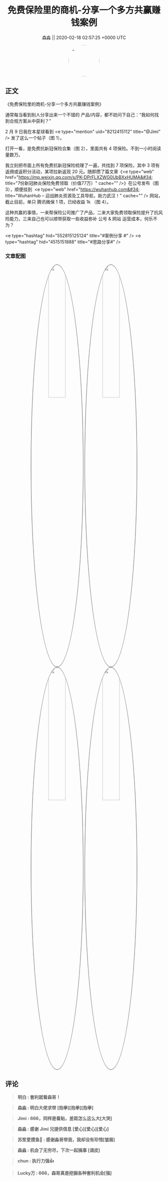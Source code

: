 <h1 align="center">免费保险里的商机-分享一个多方共赢赚钱案例</h1>




<p align="center">
    <a>森淼 || 2020-02-18 02:57:25 &#43;0000 UTC</a>
</p>

<div align="center">
    <img src="https://images.zsxq.com/FpHXcpJbbHK_j9_R20yD1ABkBka7?e=1590940799&amp;token=kIxbL07-8jAj8w1n4s9zv64FuZZNEATmlU_Vm6zD:yXZDYSLxOxvBbK0nkfPbqersr4s=" width="100" height="100" style="border:1px solid;border-radius:50%; color:#ffffff"/>
</div>




## 正文

<div>
《免费保险里的商机-分享一个多方共赢赚钱案例》

通常每当看到别人分享出来一个不错的 产品/内容，都不妨问下自己：“我如何找到合规方案从中获利？”

2 月 9 日我在本星球看到 &lt;e type=&#34;mention&#34; uid=&#34;8212415112&#34; title=&#34;@Jimi&#34; /&gt; 发了这么一个帖子（图 1）。

打开一看，是免费抗新冠保险合集（图 2），里面共有 4 项保险。不到一小时阅读量数万。

我立刻把市面上所有免费抗新冠保险梳理了一遍，共找到 7 项保险，其中 3 项有返佣或返积分活动，某项拉新返现 20 元。随即攒了篇文章《&lt;e type=&#34;web&#34; href=&#34;https://mp.weixin.qq.com/s/PK-DPrFLXZWG0UbBXxHUMA&#34; title=&#34;7份新冠肺炎保险免费领取（价值77万）&#34; cache=&#34;&#34; /&gt;》在公号发布（图 3），顺便挂到  &lt;e type=&#34;web&#34; href=&#34;https://wuhanhub.com&#34; title=&#34;WuhanHub – 迎战肺炎资源及工具导航，助力武汉！&#34; cache=&#34;&#34; /&gt; 网站，截止目前，单只 腾讯微保 1 项，已经收益 1k （图 4）。

这种共赢的事情，一来帮保险公司推广了产品，二来大家免费领取保险提升了抗风险能力，三来自己也可以顺带获取一些收益弥补 公号 &amp; 网站 运营成本，何乐不为？

&lt;e type=&#34;hashtag&#34; hid=&#34;552815125124&#34; title=&#34;#案例分享 #&#34; /&gt; &lt;e type=&#34;hashtag&#34; hid=&#34;4515151888&#34; title=&#34;#思路分享#&#34; /&gt;
</div>

### 文章配图

<div class="image" align="center">

<img src="https://images.zsxq.com/FtQMNxFEWP8ueid1XZLcJuaYa3gQ?imageMogr2/auto-orient/thumbnail/800x/format/jpg/blur/1x0/quality/75&amp;e=1590940799&amp;token=kIxbL07-8jAj8w1n4s9zv64FuZZNEATmlU_Vm6zD:vxacIzxmxB_KhCop8yBJ5k392F4=" width="33%" height="33%" style="border:1px solid;border-radius:50%; color:#3c3f41"/>

<img src="https://images.zsxq.com/Fm8Fl4EJJo9Y_XIEEUVF67jYiHIF?imageMogr2/auto-orient/thumbnail/800x/format/jpg/blur/1x0/quality/75&amp;e=1590940799&amp;token=kIxbL07-8jAj8w1n4s9zv64FuZZNEATmlU_Vm6zD:TABJQdK0Fvyq5WYSxKQk2YvHBBQ=" width="33%" height="33%" style="border:1px solid;border-radius:50%; color:#3c3f41"/>

<img src="https://images.zsxq.com/Fm7ge2mSmOkiCdPpOd6GeQwqvoRH?imageMogr2/auto-orient/thumbnail/800x/format/jpg/blur/1x0/quality/75&amp;e=1590940799&amp;token=kIxbL07-8jAj8w1n4s9zv64FuZZNEATmlU_Vm6zD:sEhCklmenObyZTscZpa7QWiaXzI=" width="33%" height="33%" style="border:1px solid;border-radius:50%; color:#3c3f41"/>

<img src="https://images.zsxq.com/Fvzm8wajCgw3Xw9nkZAfScJAAlF2?imageMogr2/auto-orient/thumbnail/800x/format/jpg/blur/1x0/quality/75&amp;e=1590940799&amp;token=kIxbL07-8jAj8w1n4s9zv64FuZZNEATmlU_Vm6zD:eWLPIvpC6h4iALDrMZCsJAcAk3Q=" width="33%" height="33%" style="border:1px solid;border-radius:50%; color:#3c3f41"/>

</div>


## 评论

<div align="left">
<div>

<blockquote >
<span> <strong>明白 : 套利就看森哥！ </strong></span>
</blockquote>

<blockquote >
<span> <strong>森淼 : 明白大佬求带 [抱拳][抱拳][抱拳] </strong></span>
</blockquote>

<blockquote >
<span> <strong>Jimi : 666，同样是看贴，差距怎么这么大[大哭] </strong></span>
</blockquote>

<blockquote >
<span> <strong>森淼 : 感谢 Jimi 兄提供信息 [爱心][爱心][爱心] </strong></span>
</blockquote>

<blockquote >
<span> <strong>苏笙爱摸鱼🐶 : 感谢淼哥带我，我却没有珍惜[皱眉] </strong></span>
</blockquote>

<blockquote >
<span> <strong>森淼 : 机会了无穷尽，下次一起搞事 [调皮] </strong></span>
</blockquote>

<blockquote >
<span> <strong>chun : 执行力强👍 </strong></span>
</blockquote>

<blockquote >
<span> <strong>Lucky万 : 666，森哥真是挖掘各种套利机会[强] </strong></span>
</blockquote>

</div>
</div>